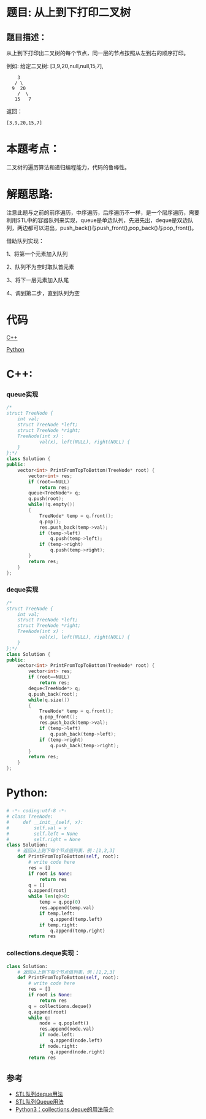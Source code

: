 # 题目: 从上到下打印二叉树
## 题目描述：
从上到下打印出二叉树的每个节点，同一层的节点按照从左到右的顺序打印。

例如:
给定二叉树: [3,9,20,null,null,15,7],
```
    3
   / \
  9  20
    /  \
   15   7
```
返回：
```
[3,9,20,15,7]
```
# 本题考点：
  
  二叉树的遍历算法和递归编程能力，代码的鲁棒性。
  
# 解题思路:
  注意此题与之前的前序遍历，中序遍历，后序遍历不一样，是一个层序遍历，需要利用STL中的容器队列来实现，queue是单边队列，先进先出，deque是双边队列，两边都可以进出，push_back()与push_front(),pop_back()与pop_front()。
  
  借助队列实现：
  
  1、将第一个元素加入队列
  
  2、队列不为空时取队首元素
  
  3、将下一层元素加入队尾
  
  4、调到第二步，直到队列为空
# 代码

[C++](./PrintTreeFromTopToBottom.cpp)

[Python](./PrintTreeFromTopToBottom.py)

# C++: 
###  queue实现
```c++
/*
struct TreeNode {
	int val;
	struct TreeNode *left;
	struct TreeNode *right;
	TreeNode(int x) :
			val(x), left(NULL), right(NULL) {
	}
};*/
class Solution {
public:
    vector<int> PrintFromTopToBottom(TreeNode* root) {
        vector<int> res;
        if (root==NULL)
            return res;
        queue<TreeNode*> q;
        q.push(root);
        while(!q.empty())
        {
            TreeNode* temp = q.front();
            q.pop();
            res.push_back(temp->val);
            if (temp->left)
                q.push(temp->left);
            if (temp->right)
                q.push(temp->right);
        }
        return res;
    }
};
```
### deque实现
```c++
/*
struct TreeNode {
	int val;
	struct TreeNode *left;
	struct TreeNode *right;
	TreeNode(int x) :
			val(x), left(NULL), right(NULL) {
	}
};*/
class Solution {
public:
    vector<int> PrintFromTopToBottom(TreeNode* root) {
        vector<int> res;
        if (root==NULL)
            return res;
        deque<TreeNode*> q;
        q.push_back(root);
        while(q.size())
        {
            TreeNode* temp = q.front();
            q.pop_front();
            res.push_back(temp->val);
            if (temp->left)
                q.push_back(temp->left);
            if (temp->right)
                q.push_back(temp->right);
        }
        return res;
    }
};
```

# Python:
###  
```python
# -*- coding:utf-8 -*-
# class TreeNode:
#     def __init__(self, x):
#         self.val = x
#         self.left = None
#         self.right = None
class Solution:
    # 返回从上到下每个节点值列表，例：[1,2,3]
    def PrintFromTopToBottom(self, root):
        # write code here
        res = []
        if root is None:
            return res
        q = []
        q.append(root)
        while len(q)>0:
            temp = q.pop(0)
            res.append(temp.val)
            if temp.left:
                q.append(temp.left)
            if temp.right:
                q.append(temp.right)
        return res
```
### collections.deque实现：
```python
class Solution:
    # 返回从上到下每个节点值列表，例：[1,2,3]
    def PrintFromTopToBottom(self, root):
        # write code here
        res = []
        if root is None:
            return res
        q = collections.deque()
        q.append(root)
        while q:
            node = q.popleft()
            res.append(node.val)
            if node.left:
                q.append(node.left)
            if node.right:
                q.append(node.right)
        return res
```

## 参考
  -  [STL队列deque用法](https://blog.csdn.net/longshengguoji/article/details/8519812)
  -  [STL队列Queue用法](https://blog.csdn.net/l494926429/article/details/52067004)
  -  [Python3：collections.deque的用法简介](https://blog.csdn.net/liangzuojiayi/article/details/51097008)
